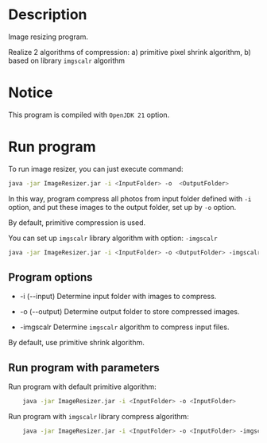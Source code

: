 # Description

Image resizing program. 

Realize 2 algorithms of compression: a) primitive pixel shrink algorithm, b) based on library `imgscalr` algorithm 

# Notice

This program is compiled with `OpenJDK 21` option. 

# Run program

To run image resizer, you can just execute command:

```bash
java -jar ImageResizer.jar -i <InputFolder> -o  <OutputFolder>  
```

In this way, program compress all photos from input folder defined with `-i` option, and put these images to the output folder, set up by `-o` option. 

By default, primitive compression is used. 

You can set up `imgscalr` library algorithm with option:  `-imgscalr`

```bash
java -jar ImageResizer.jar -i <InputFolder> -o <OutputFolder> -imgscalr
```

## Program options

- -i     (--input)
Determine input folder with images to compress.

- -o     (--output)
Determine output folder to store compressed images.

- -imgscalr
Determine `imgscalr` algorithm to compress input files. 

By default, use primitive shrink algorithm.

## Run program with parameters

Run program with default primitive algorithm:

```bash
    java -jar ImageResizer.jar -i <InputFolder> -o <InputFolder>
```

Run program with `imgscalr` library compress algorithm:
```bash
    java -jar ImageResizer.jar -i <InputFolder> -o <InputFolder> -imgscalr
```
